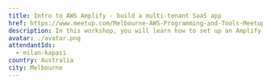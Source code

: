 ```yaml
---
title: Intro to AWS Amplify - build a multi-tenant SaaS app
href: https://www.meetup.com/Melbourne-AWS-Programming-and-Tools-Meetup/events/261692367/
description: In this workshop, you will learn how to set up an Amplify project, and configure hosting for both your development and production instances. We'll add authentication through the use of AWS Cognito, and use it to secure an AWS Appsync endpoint using GraphQL and DynamoDB.
avatar: ./avatar.png
attendantIds:
  - milan-kapasi
country: Australia
city: Melbourne
---
```

